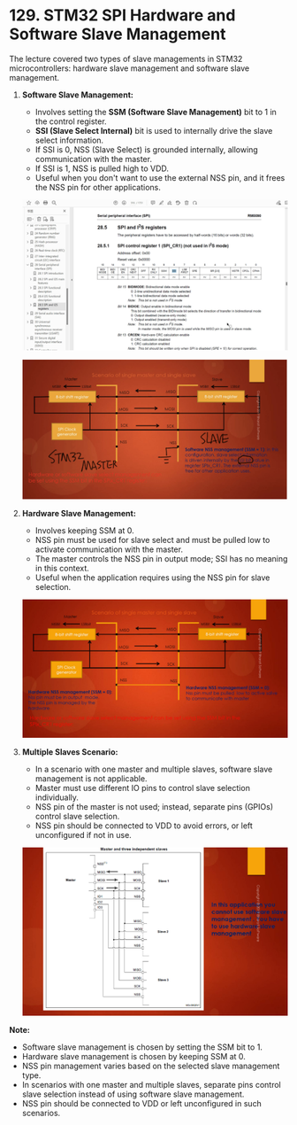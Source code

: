 # 129. STM32 SPI Hardware and Software Slave Management



The lecture covered two types of slave managements in STM32 microcontrollers: hardware slave management and software slave management.

1. **Software Slave Management:**

   - Involves setting the **SSM (Software Slave Management)** bit to 1 in the control register.
   - **SSI (Slave Select Internal)** bit is used to internally drive the slave select information.
   - If SSI is 0, NSS (Slave Select) is grounded internally, allowing communication with the master.
   - If SSI is 1, NSS is pulled high to VDD.
   - Useful when you don't want to use the external NSS pin, and it frees the NSS pin for other applications.

   ![01](https://github.com/knightsummon/Mastering-Microcontroller-and-Embedded-Driver-Development/blob/main/33.%20STM32%20NSS%20pin%20Setting%20and%20Management/129.%20STM32%20SPI%20Hardware%20and%20Software%20Slave%20Management.assets/01.jpg)

   ![02](https://github.com/knightsummon/Mastering-Microcontroller-and-Embedded-Driver-Development/blob/main/33.%20STM32%20NSS%20pin%20Setting%20and%20Management/129.%20STM32%20SPI%20Hardware%20and%20Software%20Slave%20Management.assets/02.jpg)

2. **Hardware Slave Management:**

   - Involves keeping SSM at 0.
   - NSS pin must be used for slave select and must be pulled low to activate communication with the master.
   - The master controls the NSS pin in output mode; SSI has no meaning in this context.
   - Useful when the application requires using the NSS pin for slave selection.

   ![03](https://github.com/knightsummon/Mastering-Microcontroller-and-Embedded-Driver-Development/blob/main/33.%20STM32%20NSS%20pin%20Setting%20and%20Management/129.%20STM32%20SPI%20Hardware%20and%20Software%20Slave%20Management.assets/03.jpg)

3. **Multiple Slaves Scenario:**

   - In a scenario with one master and multiple slaves, software slave management is not applicable.
   - Master must use different IO pins to control slave selection individually.
   - NSS pin of the master is not used; instead, separate pins (GPIOs) control slave selection.
   - NSS pin should be connected to VDD to avoid errors, or left unconfigured if not in use.

   ![04](https://github.com/knightsummon/Mastering-Microcontroller-and-Embedded-Driver-Development/blob/main/33.%20STM32%20NSS%20pin%20Setting%20and%20Management/129.%20STM32%20SPI%20Hardware%20and%20Software%20Slave%20Management.assets/04.jpg)

**Note:**

- Software slave management is chosen by setting the SSM bit to 1.
- Hardware slave management is chosen by keeping SSM at 0.
- NSS pin management varies based on the selected slave management type.
- In scenarios with one master and multiple slaves, separate pins control slave selection instead of using software slave management.
- NSS pin should be connected to VDD or left unconfigured in such scenarios.
